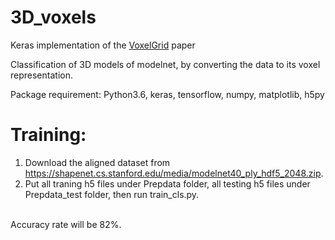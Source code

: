 # 3D_voxels

Keras implementation of the [VoxelGrid](https://arxiv.org/abs/1711.06396) paper

Classification of 3D models of modelnet, by converting the data to its voxel representation. 

Package requirement: Python3.6, keras, tensorflow, numpy, matplotlib, h5py

# Training:

1. Download the aligned dataset from https://shapenet.cs.stanford.edu/media/modelnet40_ply_hdf5_2048.zip.
2. Put all traning h5 files under Prepdata folder, all testing h5 files under Prepdata_test folder, then run train_cls.py.</br>
</br>
Accuracy rate will be 82%. 
